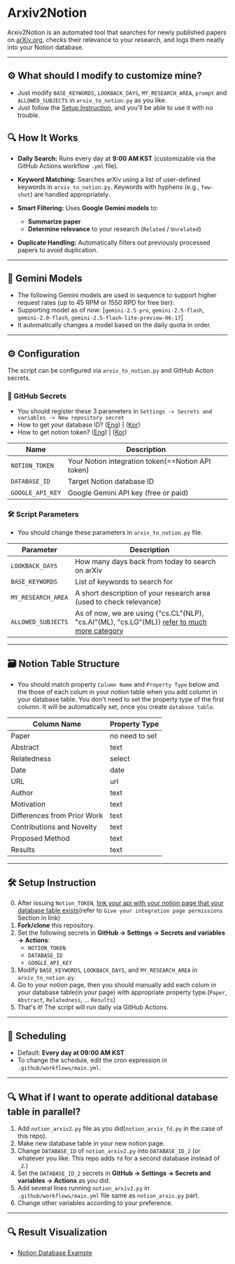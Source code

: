 # Arxiv2Notion

Arxiv2Notion is an automated tool that searches for newly published papers on [arXiv.org](https://arxiv.org), checks their relevance to your research, and logs them neatly into your Notion database.

---
## ⚙️ What should I modify to customize mine?
- Just modify `BASE_KEYWORDS`, `LOOKBACK_DAYS`, `MY_RESEARCH_AREA`, `prompt` and `ALLOWED_SUBJECTS` in `arxiv_to_notion.py` as you like.
- Just follow the [Setup Instruction](#setup-instruction), and you'll be able to use it with no trouble.
  
## 🔍 How It Works

- **Daily Search:**
  Runs every day at **9:00 AM KST** (customizable via the GitHub Actions workflow `.yml` file).

- **Keyword Matching:**
  Searches arXiv using a list of user-defined keywords in `arxiv_to_notion.py`. Keywords with hyphens (e.g., `few-shot`) are handled appropriately.

- **Smart Filtering:**
  Uses **Google Gemini models** to:
  - **Summarize paper**
  - **Determine relevance** to your research (`Related` / `Unrelated`)

- **Duplicate Handling:**
  Automatically filters out previously processed papers to avoid duplication.

---

## 🧠 Gemini Models

- The following Gemini models are used in sequence to support higher request rates (up to 45 RPM or 1550 RPD for free tier):
- Supporting model as of now: [`gemini-2.5-pro`, `gemini-2.5-flash`, `gemini-2.0-flash`, `gemini-2.5-flash-lite-preview-06-17`]
- It automatically changes a model based on the daily quota in order.

---

## ⚙️ Configuration

The script can be configured via `arxiv_to_notion.py` and GitHub Action secrets.

### 🔐 GitHub Secrets
- You should register these 3 parameters in `Settings -> Secrets and variables -> New repository secret`
- How to get your database ID? ([Eng](https://stackoverflow.com/questions/67728038/where-to-find-database-id-for-my-database-in-notion)) | ([Kor](https://nyukist.tistory.com/16))
- How to get notion token? ([Eng](https://developers.notion.com/docs/create-a-notion-integration)) | ([Kor](https://newdeal123.tistory.com/86))


| Name                  | Description                          |
|-----------------------|--------------------------------------|
| `NOTION_TOKEN`        | Your Notion integration token(==Notion API token)|
| `DATABASE_ID`         | Target Notion database ID            |
| `GOOGLE_API_KEY`      | Google Gemini API key (free or paid) |

### 🛠 Script Parameters
- You should change these parameters in `arxiv_to_notion.py` file.

| Parameter          | Description                                                       |
|--------------------|-------------------------------------------------------------------|
| `LOOKBACK_DAYS`    | How many days back from today to search on arXiv                  |
| `BASE_KEYWORDS`    | List of keywords to search for                                    |
| `MY_RESEARCH_AREA` | A short description of your research area (used to check relevance) |
| `ALLOWED_SUBJECTS` | As of now, we are using {"cs.CL"(NLP), "cs.AI"(ML), "cs.LG"(ML)} [refer to much more category](https://arxiv.org/category_taxonomy)|

---

## 🗃️ Notion Table Structure
- You should match property `Column Name` and `Property Type` below and the those of each colum in your notion table when you add column in your database table. You don't need to set the property type of the first column. It will be automatically set, once you create `database table`.

| Column Name                   | Property Type |
|------------------------------|----------------|
| Paper                        | no need to set |
| Abstract                     | text           | 
| Relatedness                  | select         | 
| Date                         | date           | 
| URL                          | url            | 
| Author                       | text           | 
| Motivation                   | text           | 
| Differences from Prior Work  | text           | 
| Contributions and Novelty    | text           | 
| Proposed Method              | text           | 
| Results                      | text           |


---

## 🛠 Setup Instruction

0. After issuing `Notion_TOKEN`, [link your api with your notion page that your database table exists](https://developers.notion.com/docs/create-a-notion-integration)(refer to   `Give your integration page permissions` Section in link)
1. **Fork/clone** this repository.
2. Set the following secrets in **GitHub → Settings → Secrets and variables → Actions**:
   - `NOTION_TOKEN`
   - `DATABASE_ID`
   - `GOOGLE_API_KEY`
3. Modify `BASE_KEYWORDS`, `LOOKBACK_DAYS`, and `MY_RESEARCH_AREA` in `arxiv_to_notion.py`.
4. Go to your notion page, then you should manually add each colum in your database table(in your page) with appropriate property type.(`Paper`, `Abstract`, `Relatedness`, ... `Results`)
5. That's it! The script will run daily via GitHub Actions.

---

## 📅 Scheduling 
- Default: **Every day at 09:00 AM KST**
- To change the schedule, edit the cron expression in `.github/workflows/main.yml`.

---
## 🔍 What if I want to operate additional database table in parallel?
1. Add `notion_arxiv2.py` file as you did(`notion_arxiv_fd.py` in the case of this repo).
2. Make new database table in your new notion page.
3. Change `DATABASE_ID` of `notion_arxiv2.py` into `DATABASE_ID_2` (or whatever you like. This repo adds `fd` for a second database instead of `_2`.)
4. Set the `DATABASE_ID_2` secrets in **GitHub → Settings → Secrets and variables → Actions** as you did.
5. Add several lines running `notion_arxiv2.py` in `.github/workflows/main.yml` file same as `notion_arxiv.py` part.
6. Change other variables according to your preference.

---
## 🔍 Result Visualization
- [Notion Database Example](https://www.notion.so/SPL-paper-list-2248f62eeae280e191a4f831c41225f7?source=copy_link)
  
